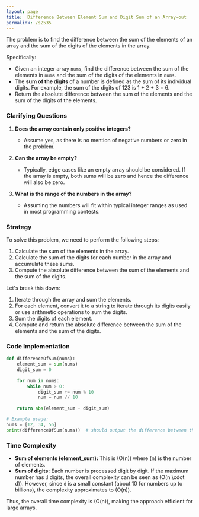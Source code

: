```yaml
---
layout: page
title:  Difference Between Element Sum and Digit Sum of an Array-out
permalink: /s2535
---
```


The problem is to find the difference between the sum of the elements of an array and the sum of the digits of the elements in the array.

Specifically:
- Given an integer array `nums`, find the difference between the sum of the elements in `nums` and the sum of the digits of the elements in `nums`.
- The **sum of the digits** of a number is defined as the sum of its individual digits. For example, the sum of the digits of 123 is 1 + 2 + 3 = 6.
- Return the absolute difference between the sum of the elements and the sum of the digits of the elements.

### Clarifying Questions

1. **Does the array contain only positive integers?**
   - Assume yes, as there is no mention of negative numbers or zero in the problem.

2. **Can the array be empty?**
   - Typically, edge cases like an empty array should be considered. If the array is empty, both sums will be zero and hence the difference will also be zero.

3. **What is the range of the numbers in the array?**
   - Assuming the numbers will fit within typical integer ranges as used in most programming contests.

### Strategy

To solve this problem, we need to perform the following steps:
1. Calculate the sum of the elements in the array.
2. Calculate the sum of the digits for each number in the array and accumulate these sums.
3. Compute the absolute difference between the sum of the elements and the sum of the digits.

Let's break this down:
1. Iterate through the array and sum the elements.
2. For each element, convert it to a string to iterate through its digits easily or use arithmetic operations to sum the digits.
3. Sum the digits of each element.
4. Compute and return the absolute difference between the sum of the elements and the sum of the digits.

### Code Implementation

```python
def differenceOfSum(nums):
    element_sum = sum(nums)
    digit_sum = 0
    
    for num in nums:
        while num > 0:
            digit_sum += num % 10
            num = num // 10
    
    return abs(element_sum - digit_sum)

# Example usage:
nums = [12, 34, 56]
print(differenceOfSum(nums))  # should output the difference between the sum of elements and sum of digits
```

### Time Complexity

- **Sum of elements (element_sum):** This is \(O(n)\) where \(n\) is the number of elements.
- **Sum of digits:** Each number is processed digit by digit. If the maximum number has `d` digits, the overall complexity can be seen as \(O(n \cdot d)\). However, since `d` is a small constant (about 10 for numbers up to billions), the complexity approximates to \(O(n)\).

Thus, the overall time complexity is \(O(n)\), making the approach efficient for large arrays.
